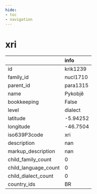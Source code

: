 ```yaml
---
hide:
- toc
- navigation
---
```

# xri
|                      | info     |
|:---------------------|:---------|
| id                   | krik1239 |
| family_id            | nucl1710 |
| parent_id            | para1315 |
| name                 | Pykobjê  |
| bookkeeping          | False    |
| level                | dialect  |
| latitude             | -5.94252 |
| longitude            | -46.7504 |
| iso639P3code         | xri      |
| description          | nan      |
| markup_description   | nan      |
| child_family_count   | 0        |
| child_language_count | 0        |
| child_dialect_count  | 0        |
| country_ids          | BR       |